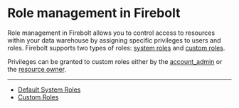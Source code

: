 # [](#role-management-in-firebolt)Role management in Firebolt

Role management in Firebolt allows you to control access to resources within your data warehouse by assigning specific privileges to users and roles. Firebolt supports two types of roles: [system roles](/Overview/Security/Role-Based%20Access%20Control/role-management/system-roles.html) and [custom roles](/Overview/Security/Role-Based%20Access%20Control/role-management/custom-roles.html).

Privileges can be granted to custom roles either by the [account\_admin](/Overview/organizations-accounts.html#account-administrative-role) or the [resource owner](/Overview/Security/Role-Based%20Access%20Control/ownership.html).

* * *

- [Default System Roles](/Overview/Security/Role-Based%20Access%20Control/role-management/system-roles.html)
- [Custom Roles](/Overview/Security/Role-Based%20Access%20Control/role-management/custom-roles.html)
